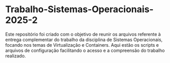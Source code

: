 # Trabalho-Sistemas-Operacionais-2025-2

Este repositório foi criado com o objetivo de reunir os arquivos referente à entrega complementar do trabalho da disciplina de Sistemas Operacionais, focando nos temas de Virtualização e Containers. Aqui estão os scripts e arquivos de configuração facilitando o acesso e a compreensão do trabalho realizado.

